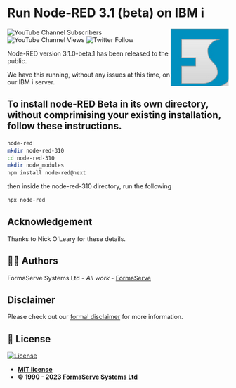 # Run Node-RED 3.1 (beta) on IBM i

<img src="/images/Logo.png" align="right">

![YouTube Channel Subscribers](https://img.shields.io/youtube/channel/subscribers/UCQtPrEz09kfRhrKmx9xyGWQ?style=social)
![YouTube Channel Views](https://img.shields.io/youtube/channel/views/UCQtPrEz09kfRhrKmx9xyGWQ?style=social)
![Twitter Follow](https://img.shields.io/twitter/follow/formaserve?style=social)

Node-RED version 3.1.0-beta.1 has been released to the public.

We have this running, without any issues at this time, on our IBM i server.

## To install node-RED Beta in its own directory, without comprimising your existing installation, follow these instructions.

``` bash
node-red
mkdir node-red-310
cd node-red-310
mkdir node_modules
npm install node-red@next
```

then inside the node-red-310 directory, run the following

``` bash
npx node-red
```

## Acknowledgement

Thanks to Nick O'Leary for these details.

## ✍🏻 Authors

FormaServe Systems Ltd - _All work_ - [FormaServe](https://www.formaserve.co.uk)

## Disclaimer

Please check out our [formal disclaimer](https://www.formaserve.co.uk/examples.php) for more information.

## 📝 License

[![License](http://img.shields.io/:license-mit-blue.svg?style=flat-square)](http://badges.mit-license.org)

- **[MIT license](http://opensource.org/licenses/mit-license.php)**
- **© 1990 - 2023 [FormaServe Systems Ltd](https://www.formaserve.co.uk)**
